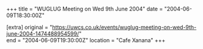 +++
title = "WUGLUG Meeting on Wed 9th June 2004"
date = "2004-06-09T18:30:00Z"

[extra]
original = "https://uwcs.co.uk/events/wuglug-meeting-on-wed-9th-june-2004-1474488954599/"    
end = "2004-06-09T19:30:00Z"
location = "Cafe Xanana"
+++



